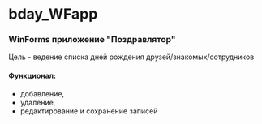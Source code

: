 # bday_WFapp

### WinForms приложение "Поздравлятор" ###
Цель - ведение списка дней рождения друзей/знакомых/сотрудников
#### Функционал: ####
<ul>
  <li>добавление, </li>
  <li>удаление, </li>
  <li>редактирование и сохранение записей</li></ul>
